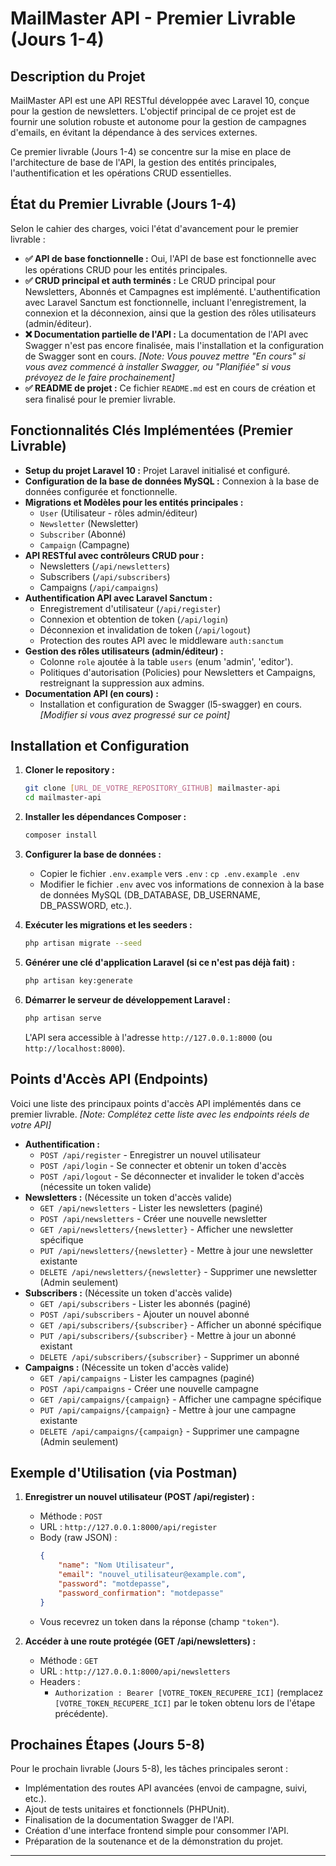 # MailMaster API - Premier Livrable (Jours 1-4)

## Description du Projet

MailMaster API est une API RESTful développée avec Laravel 10, conçue pour la gestion de newsletters. L'objectif principal de ce projet est de fournir une solution robuste et autonome pour la gestion de campagnes d'emails, en évitant la dépendance à des services externes.

Ce premier livrable (Jours 1-4) se concentre sur la mise en place de l'architecture de base de l'API, la gestion des entités principales, l'authentification et les opérations CRUD essentielles.

## État du Premier Livrable (Jours 1-4)

Selon le cahier des charges, voici l'état d'avancement pour le premier livrable :

*   **✅ API de base fonctionnelle :** Oui, l'API de base est fonctionnelle avec les opérations CRUD pour les entités principales.
*   **✅ CRUD principal et auth terminés :**  Le CRUD principal pour Newsletters, Abonnés et Campagnes est implémenté. L'authentification avec Laravel Sanctum est fonctionnelle, incluant l'enregistrement, la connexion et la déconnexion, ainsi que la gestion des rôles utilisateurs (admin/éditeur).
*   **❌ Documentation partielle de l'API :**  La documentation de l'API avec Swagger n'est pas encore finalisée, mais l'installation et la configuration de Swagger sont en cours. *[Note: Vous pouvez mettre "En cours" si vous avez commencé à installer Swagger, ou "Planifiée" si vous prévoyez de le faire prochainement]*
*   **✅ README de projet :** Ce fichier `README.md` est en cours de création et sera finalisé pour le premier livrable.

## Fonctionnalités Clés Implémentées (Premier Livrable)

*   **Setup du projet Laravel 10 :**  Projet Laravel initialisé et configuré.
*   **Configuration de la base de données MySQL :** Connexion à la base de données configurée et fonctionnelle.
*   **Migrations et Modèles pour les entités principales :**
    *   `User` (Utilisateur - rôles admin/éditeur)
    *   `Newsletter` (Newsletter)
    *   `Subscriber` (Abonné)
    *   `Campaign` (Campagne)
*   **API RESTful avec contrôleurs CRUD pour :**
    *   Newsletters (`/api/newsletters`)
    *   Subscribers (`/api/subscribers`)
    *   Campaigns (`/api/campaigns`)
*   **Authentification API avec Laravel Sanctum :**
    *   Enregistrement d'utilisateur (`/api/register`)
    *   Connexion et obtention de token (`/api/login`)
    *   Déconnexion et invalidation de token (`/api/logout`)
    *   Protection des routes API avec le middleware `auth:sanctum`
*   **Gestion des rôles utilisateurs (admin/éditeur) :**
    *   Colonne `role` ajoutée à la table `users` (enum 'admin', 'editor').
    *   Politiques d'autorisation (Policies) pour Newsletters et Campaigns, restreignant la suppression aux admins.
*   **Documentation API (en cours) :**
    *   Installation et configuration de Swagger (l5-swagger) en cours. *[Modifier si vous avez progressé sur ce point]*

## Installation et Configuration

1.  **Cloner le repository :**
    ```bash
    git clone [URL_DE_VOTRE_REPOSITORY_GITHUB] mailmaster-api
    cd mailmaster-api
    ```

2.  **Installer les dépendances Composer :**
    ```bash
    composer install
    ```

3.  **Configurer la base de données :**
    *   Copier le fichier `.env.example` vers `.env` : `cp .env.example .env`
    *   Modifier le fichier `.env` avec vos informations de connexion à la base de données MySQL (DB\_DATABASE, DB\_USERNAME, DB\_PASSWORD, etc.).

4.  **Exécuter les migrations et les seeders :**
    ```bash
    php artisan migrate --seed
    ```

5.  **Générer une clé d'application Laravel (si ce n'est pas déjà fait) :**
    ```bash
    php artisan key:generate
    ```

6.  **Démarrer le serveur de développement Laravel :**
    ```bash
    php artisan serve
    ```
    L'API sera accessible à l'adresse `http://127.0.0.1:8000` (ou `http://localhost:8000`).

## Points d'Accès API (Endpoints)

Voici une liste des principaux points d'accès API implémentés dans ce premier livrable. *[Note: Complétez cette liste avec les endpoints réels de votre API]*

*   **Authentification :**
    *   `POST /api/register` - Enregistrer un nouvel utilisateur
    *   `POST /api/login` - Se connecter et obtenir un token d'accès
    *   `POST /api/logout` - Se déconnecter et invalider le token d'accès (nécessite un token valide)
*   **Newsletters :** (Nécessite un token d'accès valide)
    *   `GET /api/newsletters` - Lister les newsletters (paginé)
    *   `POST /api/newsletters` - Créer une nouvelle newsletter
    *   `GET /api/newsletters/{newsletter}` - Afficher une newsletter spécifique
    *   `PUT /api/newsletters/{newsletter}` - Mettre à jour une newsletter existante
    *   `DELETE /api/newsletters/{newsletter}` - Supprimer une newsletter (Admin seulement)
*   **Subscribers :** (Nécessite un token d'accès valide)
    *   `GET /api/subscribers` - Lister les abonnés (paginé)
    *   `POST /api/subscribers` - Ajouter un nouvel abonné
    *   `GET /api/subscribers/{subscriber}` - Afficher un abonné spécifique
    *   `PUT /api/subscribers/{subscriber}` - Mettre à jour un abonné existant
    *   `DELETE /api/subscribers/{subscriber}` - Supprimer un abonné
*   **Campaigns :** (Nécessite un token d'accès valide)
    *   `GET /api/campaigns` - Lister les campagnes (paginé)
    *   `POST /api/campaigns` - Créer une nouvelle campagne
    *   `GET /api/campaigns/{campaign}` - Afficher une campagne spécifique
    *   `PUT /api/campaigns/{campaign}` - Mettre à jour une campagne existante
    *   `DELETE /api/campaigns/{campaign}` - Supprimer une campagne (Admin seulement)

## Exemple d'Utilisation (via Postman)

1.  **Enregistrer un nouvel utilisateur (POST /api/register) :**
    *   Méthode : `POST`
    *   URL : `http://127.0.0.1:8000/api/register`
    *   Body (raw JSON) :
        ```json
        {
            "name": "Nom Utilisateur",
            "email": "nouvel_utilisateur@example.com",
            "password": "motdepasse",
            "password_confirmation": "motdepasse"
        }
        ```
    *   Vous recevrez un token dans la réponse (champ `"token"`).

2.  **Accéder à une route protégée (GET /api/newsletters) :**
    *   Méthode : `GET`
    *   URL : `http://127.0.0.1:8000/api/newsletters`
    *   Headers :
        *   `Authorization : Bearer [VOTRE_TOKEN_RECUPERE_ICI]` (remplacez `[VOTRE_TOKEN_RECUPERE_ICI]` par le token obtenu lors de l'étape précédente).

## Prochaines Étapes (Jours 5-8)

Pour le prochain livrable (Jours 5-8), les tâches principales seront :

*   Implémentation des routes API avancées (envoi de campagne, suivi, etc.).
*   Ajout de tests unitaires et fonctionnels (PHPUnit).
*   Finalisation de la documentation Swagger de l'API.
*   Création d'une interface frontend simple pour consommer l'API.
*   Préparation de la soutenance et de la démonstration du projet.

---

